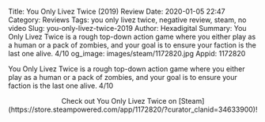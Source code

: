 Title: You Only Livez Twice (2019) Review
Date: 2020-01-05 22:47
Category: Reviews
Tags: you only livez twice, negative review, steam, no video
Slug: you-only-livez-twice-2019
Author: Hexadigital
Summary: You Only Livez Twice is a rough top-down action game where you either play as a human or a pack of zombies, and your goal is to ensure your faction is the last one alive. 4/10
og_image: images/steam/1172820.jpg
Appid: 1172820

You Only Livez Twice is a rough top-down action game where you either play as a human or a pack of zombies, and your goal is to ensure your faction is the last one alive. 4/10

<center>Check out You Only Livez Twice on [Steam](https://store.steampowered.com/app/1172820/?curator_clanid=34633900)!</center>